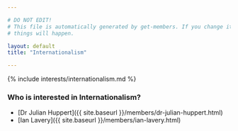 ```yaml
---

# DO NOT EDIT!
# This file is automatically generated by get-members. If you change it, bad
# things will happen.

layout: default
title: "Internationalism"

---
```


{% include interests/internationalism.md %}

### Who is interested in Internationalism?


* [Dr Julian Huppert]({{ site.baseurl }}/members/dr-julian-huppert.html)
* [Ian Lavery]({{ site.baseurl }}/members/ian-lavery.html)
